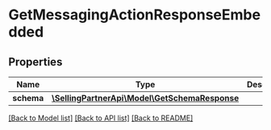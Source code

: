 # GetMessagingActionResponseEmbedded

## Properties
Name | Type | Description | Notes
------------ | ------------- | ------------- | -------------
**schema** | [**\SellingPartnerApi\Model\GetSchemaResponse**](GetSchemaResponse.md) |  | [optional] 

[[Back to Model list]](../README.md#documentation-for-models) [[Back to API list]](../README.md#documentation-for-api-endpoints) [[Back to README]](../README.md)


